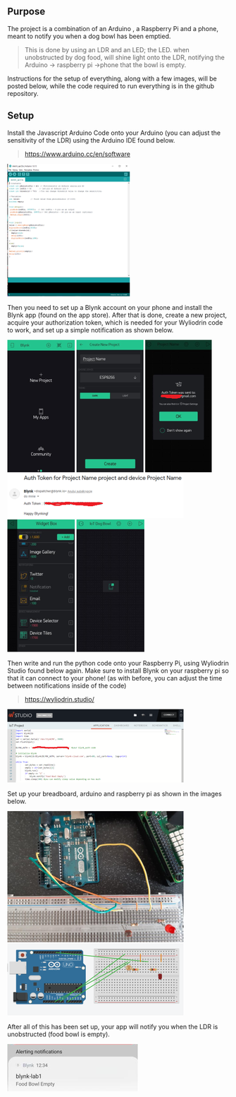 ## **Purpose**
The project is a combination of an Arduino , a Raspberry Pi and a phone, meant to notify you when a dog bowl has been emptied. 
>This is done by using an LDR and an LED; the LED. when unobstructed by dog food, will shine light onto the LDR, notifying the Arduino -> raspberry pi ->phone that the bowl is empty.

 Instructions for the setup of everything, along with a few images, will be posted below, while the code required to run everything is in the github repository.
## **Setup**
Install the Javascript Arduino Code onto your Arduino (you can adjust the sensitivity of the LDR) using the Arduino IDE found below.
>https://www.arduino.cc/en/software

![plot](https://github.com/20094523/project2/blob/master/images/arduino.png "Arduino Code")


Then you need to set up a Blynk account on your phone and install the Blynk app (found on the app store). After that is done, create a new project, acquire your authorization token, which is needed for your Wyliodrin code to work, and set up a simple notification as shown below.

![plot](https://github.com/20094523/project2/blob/master/images/blynk1.png "blynk1")
![plot](https://github.com/20094523/project2/blob/master/images/blynk2.png "blynk2")
![plot](https://github.com/20094523/project2/blob/master/images/blynk5.png "blynk3")
![plot](https://github.com/20094523/project2/blob/master/images/blynkemail.png "email")
![plot](https://github.com/20094523/project2/blob/master/images/blynk3.png "blynk4")
![plot](https://github.com/20094523/project2/blob/master/images/blynk4.png "blynk5")

Then write and run the python code onto your Raspberry Pi, using Wyliodrin Studio found below again. Make sure to install Blynk on your raspberry pi so that it can connect to your phone! (as with before, you can adjust the time between notifications inside of the code)
>   https://wyliodrin.studio/

![plot](https://github.com/20094523/project2/blob/master/images/wyliodrin.png "blynk5")

Set up your breadboard, arduino and raspberry pi as shown in the images below.

![plot](https://github.com/20094523/project2/blob/master/images/breadboard2.png "Real Life Example")
![plot](https://github.com/20094523/project2/blob/master/images/breadboard1.png "Diagram")

After all of this has been set up, your app will notify you when the LDR is unobstructed (food bowl is empty).

![plot](https://github.com/20094523/project2/blob/master/images/final.png "Notification Working")
